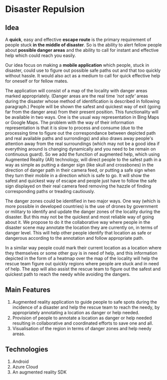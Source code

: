 # Disaster Repulsion

## Idea

A **quick**, easy and effective **escape route** is the primary requirement of people stuck **in the middle of disaster**. So is the ability to alert fellow people about **possible danger areas** and the ability to call for instant and effective help which could reach you easily.

Our idea focus on making a **mobile application** which people, stuck in disaster, could use to figure out possible safe paths out and that too quickly without hassle. It would also act as a medium to call for quick effective help for oneself or for fellow mates.

The application will consist of a map of the locality with danger areas marked appropriately. (Danger areas are the real time _'not safe'_ areas during the disaster whose method of identification is described in following paragraph.) People will be shown the safest and quickest way of exit (going far from the danger area) from their present position. This functionality will be available in two ways. One is the usual way representation in Bing Maps or Google Maps. The problem with the way of their information representation is that it is slow to process and consume (due to the processing time to figure out the correspondance between depicted path and real available paths and surrondings) and also draws away people's attention away from the real surroundings (which may not be a good idea if everything around is changing dynamically and you need to be remain on continuous guard). So we add the function of augmented help, which using Augmented Reality (AR) technology, will direct people to the safest path in a way as simple as putting a danger sign (like skull and crossbones) in the direction of danger path in their camera feed, or putting a safe sign when they turn their mobile in a direction which is safe to go. It will show the safest and quickest way of escape and people just have to follow the safe sign displayed on their real camera feed removing the hazzle of finding corresponding paths or treading cautiously.

The danger zones could be identified in two major ways. One way (which is more possible in developed countries) is the use of drones by government or military to identify and update the danger zones of the locality during the disaster. But this may not be the quickest and most reliable way of going about it. We propose to do it the collaborative way where people in the disaster scene may annotate the location they are currently on, in terms of danger level. This will help other people identify that location as safe or dangerous according to the annotation and follow appropriate path.

In a similar way people could mark their current location as a location where they themselves or some other guy is in need of help, and this information depicted in the form of a heatmap over the map of the locality will help the rescue team figure out quickly regions where people are stuck and in need of help. The app will also assist the rescue team to figure out the safest and quickest path to reach the needy while avoiding the dangers.

## Main Features
1. Augmented reality application to guide people to safe spots during the incidence of a disaster and help the rescue team to reach the needy, by appropriately annotating a location as danger or help needed.
2. Provision of people to annotate a location as danger or help needed resulting in collaborative and coordinated efforts to save one and all.
3. Visualisation of the region in terms of danger zones and help needy areas.

## Technologies
1. Android
2. Azure Cloud
3. An augmented reality SDK
